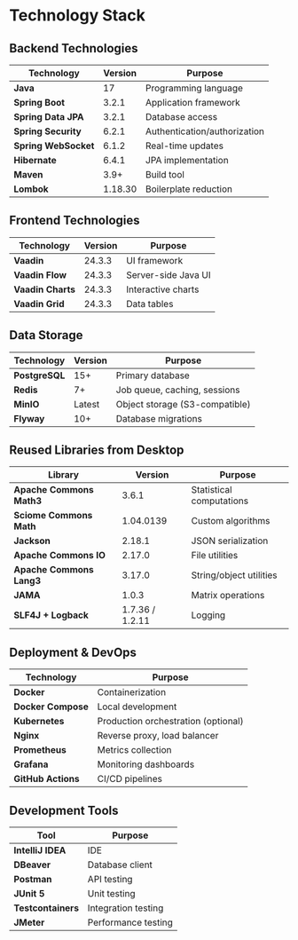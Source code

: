 # Technology Stack

## Backend Technologies

| Technology | Version | Purpose |
|-----------|---------|---------|
| **Java** | 17 | Programming language |
| **Spring Boot** | 3.2.1 | Application framework |
| **Spring Data JPA** | 3.2.1 | Database access |
| **Spring Security** | 6.2.1 | Authentication/authorization |
| **Spring WebSocket** | 6.1.2 | Real-time updates |
| **Hibernate** | 6.4.1 | JPA implementation |
| **Maven** | 3.9+ | Build tool |
| **Lombok** | 1.18.30 | Boilerplate reduction |

## Frontend Technologies

| Technology | Version | Purpose |
|-----------|---------|---------|
| **Vaadin** | 24.3.3 | UI framework |
| **Vaadin Flow** | 24.3.3 | Server-side Java UI |
| **Vaadin Charts** | 24.3.3 | Interactive charts |
| **Vaadin Grid** | 24.3.3 | Data tables |

## Data Storage

| Technology | Version | Purpose |
|-----------|---------|---------|
| **PostgreSQL** | 15+ | Primary database |
| **Redis** | 7+ | Job queue, caching, sessions |
| **MinIO** | Latest | Object storage (S3-compatible) |
| **Flyway** | 10+ | Database migrations |

## Reused Libraries from Desktop

| Library | Version | Purpose |
|---------|---------|---------|
| **Apache Commons Math3** | 3.6.1 | Statistical computations |
| **Sciome Commons Math** | 1.04.0139 | Custom algorithms |
| **Jackson** | 2.18.1 | JSON serialization |
| **Apache Commons IO** | 2.17.0 | File utilities |
| **Apache Commons Lang3** | 3.17.0 | String/object utilities |
| **JAMA** | 1.0.3 | Matrix operations |
| **SLF4J + Logback** | 1.7.36 / 1.2.11 | Logging |

## Deployment & DevOps

| Technology | Purpose |
|-----------|---------|
| **Docker** | Containerization |
| **Docker Compose** | Local development |
| **Kubernetes** | Production orchestration (optional) |
| **Nginx** | Reverse proxy, load balancer |
| **Prometheus** | Metrics collection |
| **Grafana** | Monitoring dashboards |
| **GitHub Actions** | CI/CD pipelines |

## Development Tools

| Tool | Purpose |
|------|---------|
| **IntelliJ IDEA** | IDE |
| **DBeaver** | Database client |
| **Postman** | API testing |
| **JUnit 5** | Unit testing |
| **Testcontainers** | Integration testing |
| **JMeter** | Performance testing |
